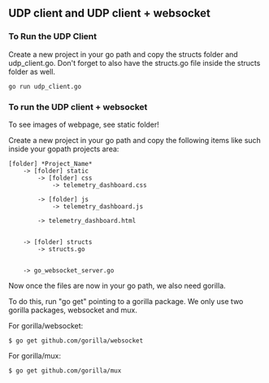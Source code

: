 ## UDP client and UDP client + websocket

### To Run the UDP Client

Create a new project in your go path and copy the structs folder and udp_client.go. Don't forget to also have the structs.go file inside the structs folder as well.

```
go run udp_client.go
```

### To run the UDP client + websocket

To see images of webpage, see static folder!

Create a new project in your go path and copy the following items like such inside your gopath projects area:

```
[folder] *Project_Name*
    -> [folder] static
        -> [folder] css
            -> telemetry_dashboard.css

        -> [folder] js
            -> telemetry_dashboard.js

        -> telemetry_dashboard.html


    -> [folder] structs
        -> structs.go


    -> go_websocket_server.go
```

Now once the files are now in your go path, we also need gorilla.

To do this, run "go get" pointing to a gorilla package. We only use two gorilla packages, websocket and mux.

For gorilla/websocket:

```
$ go get github.com/gorilla/websocket
```

For gorilla/mux:

```
$ go get github.com/gorilla/mux
```
